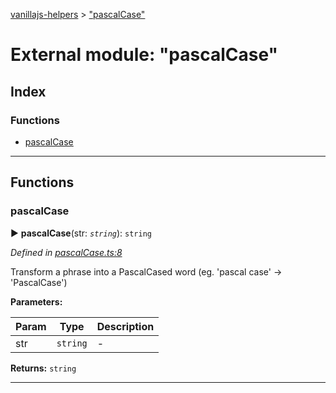 [vanillajs-helpers](../README.md) > ["pascalCase"](../modules/_pascalcase_.md)



# External module: "pascalCase"

## Index

### Functions

* [pascalCase](_pascalcase_.md#pascalcase)



---
## Functions
<a id="pascalcase"></a>

###  pascalCase

► **pascalCase**(str: *`string`*): `string`



*Defined in [pascalCase.ts:8](https://github.com/Tokimon/vanillajs-helpers/blob/255013e/pascalCase.ts#L8)*



Transform a phrase into a PascalCased word (eg. 'pascal case' -> 'PascalCase')


**Parameters:**

| Param | Type | Description |
| ------ | ------ | ------ |
| str | `string`   |  - |





**Returns:** `string`





___


